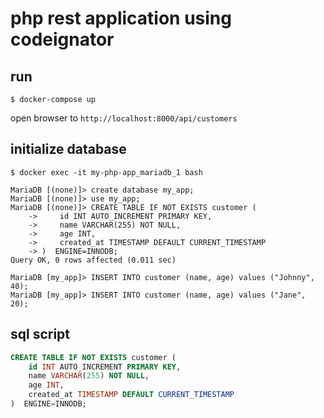 # php rest application using codeignator

## run
```
$ docker-compose up

```

open browser to `http://localhost:8000/api/customers`


## initialize database
```
$ docker exec -it my-php-app_mariadb_1 bash

MariaDB [(none)]> create database my_app;
MariaDB [(none)]> use my_app;
MariaDB [(none)]> CREATE TABLE IF NOT EXISTS customer (
    ->     id INT AUTO_INCREMENT PRIMARY KEY,
    ->     name VARCHAR(255) NOT NULL,
    ->     age INT,
    ->     created_at TIMESTAMP DEFAULT CURRENT_TIMESTAMP
    -> )  ENGINE=INNODB;
Query OK, 0 rows affected (0.011 sec)

MariaDB [my_app]> INSERT INTO customer (name, age) values ("Johnny", 40);
MariaDB [my_app]> INSERT INTO customer (name, age) values ("Jane", 20);
```

## sql script
```sql
CREATE TABLE IF NOT EXISTS customer (
    id INT AUTO_INCREMENT PRIMARY KEY,
    name VARCHAR(255) NOT NULL,
    age INT,
    created_at TIMESTAMP DEFAULT CURRENT_TIMESTAMP
)  ENGINE=INNODB;
```